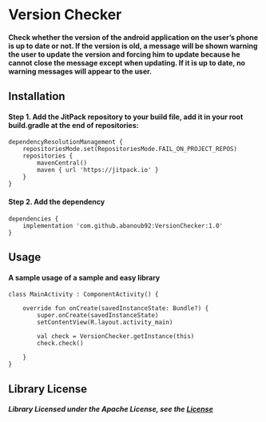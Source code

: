 # Version Checker

#### Check whether the version of the android application on the user’s phone is up to date or not. If the version is old, a message will be shown warning the user to update the version and forcing him to update because he cannot close the message except when updating. If it is up to date, no warning messages will appear to the user.


## Installation

#### Step 1. Add the JitPack repository to your build file, add it in your root build.gradle at the end of repositories:

```
dependencyResolutionManagement {
    repositoriesMode.set(RepositoriesMode.FAIL_ON_PROJECT_REPOS)
    repositories {
        mavenCentral()
        maven { url 'https://jitpack.io' }
    }
}
 ```

#### Step 2. Add the dependency

```
dependencies {
    implementation 'com.github.abanoub92:VersionChecker:1.0'
}
```


## Usage

#### A sample usage of a sample and easy library

```
class MainActivity : ComponentActivity() {

    override fun onCreate(savedInstanceState: Bundle?) {
        super.onCreate(savedInstanceState)
        setContentView(R.layout.activity_main)

        val check = VersionChecker.getInstance(this)
        check.check()

    }
}
```


## Library License

##### Library Licensed under the Apache License, see the [License](https://www.apache.org/licenses/LICENSE-2.0.txt)
